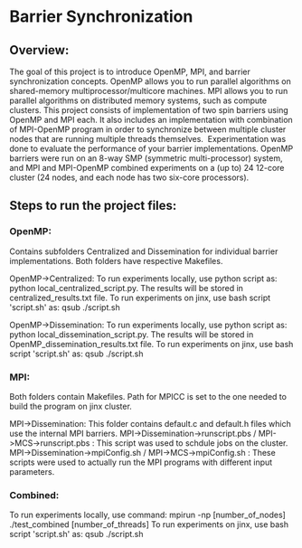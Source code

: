 # Barrier Synchronization
## Overview:
The goal of this project is to introduce OpenMP, MPI, and barrier synchronization concepts.
OpenMP allows you to run parallel algorithms on shared-memory multiprocessor/multicore machines. MPI allows you to run parallel algorithms on distributed memory systems, such as compute clusters. This project consists of implementation of two spin barriers using OpenMP and MPI each. It also includes an implementation with combination of MPI-OpenMP program in order to synchronize between multiple cluster nodes that are running multiple threads themselves. 
Experimentation was done to evaluate the performance of your barrier implementations. OpenMP barriers were run on an 8-way SMP (symmetric multi-processor) system, and MPI and MPI-OpenMP combined experiments on a (up to) 24 12-core cluster (24 nodes, and each node has two six-core processors).

## Steps to run the project files:

### OpenMP:
Contains subfolders Centralized and Dissemination for individual barrier implementations. Both folders have respective Makefiles.

OpenMP->Centralized: 
To run experiments locally, use python script as: python local_centralized_script.py. 
The results will be stored in centralized_results.txt file.
To run experiments on jinx, use bash script 'script.sh' as: qsub ./script.sh

OpenMP->Dissemination:
To run experiments locally, use python script as: python local_dissemination_script.py. The results will be stored in OpenMP_dissemination_results.txt file.
To run experiments on jinx, use bash script 'script.sh' as: qsub ./script.sh

### MPI:
Both folders contain Makefiles. Path for MPICC is set to the one needed to build the program on jinx cluster.

MPI->Dissemination: 
This folder contains default.c and default.h files which use the internal MPI barriers.
MPI->Dissemination->runscript.pbs / MPI->MCS->runscript.pbs : This script was used to schdule jobs on the cluster.
MPI->Dissemination->mpiConfig.sh / MPI->MCS->mpiConfig.sh : These scripts were used to actually run the MPI programs with different input parameters.

### Combined:
To run experiments locally, use command: mpirun -np [number_of_nodes] ./test_combined [number_of_threads]
To run experiments on jinx, use bash script 'script.sh' as: qsub ./script.sh

